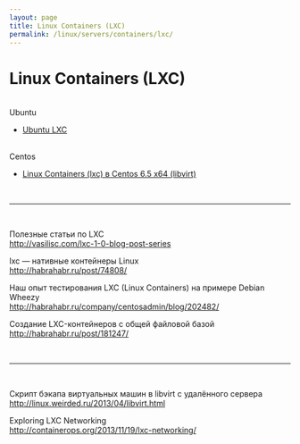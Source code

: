 ```yaml
---
layout: page
title: Linux Containers (LXC)
permalink: /linux/servers/containers/lxc/
---
```


# Linux Containers (LXC)

<br/>
Ubuntu
<br/>

<ul>
	<li><a href="/linux/servers/containers/lxc/ubuntu/">Ubuntu LXC</a></li>
</ul>

<br/>
Centos
<br/>

<ul>
	<li><a href="/linux/servers/containers/lxc/centos/">Linux Containers (lxc) в Centos 6.5 x64 (libvirt)</a></li>
</ul>

<br/>
<hr>
<br/>

Полезные статьи по LXC<br/>
http://vasilisc.com/lxc-1-0-blog-post-series

lxc — нативные контейнеры Linux<br/>
http://habrahabr.ru/post/74808/

Наш опыт тестирования LXC (Linux Containers) на примере Debian Wheezy<br/>
http://habrahabr.ru/company/centosadmin/blog/202482/

Создание LXC-контейнеров с общей файловой базой<br/>
http://habrahabr.ru/post/181247/

<br/>
<hr>
<br/>

Скрипт бэкапа виртуальных машин в libvirt с удалённого сервера<br/>
http://linux.weirded.ru/2013/04/libvirt.html

Exploring LXC Networking<br/>
http://containerops.org/2013/11/19/lxc-networking/
